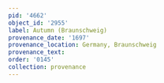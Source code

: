 ```yaml
---
pid: '4662'
object_id: '2955'
label: Autumn (Braunschweig)
provenance_date: '1697'
provenance_location: Germany, Braunschweig
provenance_text:
order: '0145'
collection: provenance
---
```

